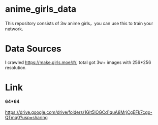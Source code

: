 # anime_girls_data
This repository consists of 3w anime girls，you can use this to train your network.

# Data Sources
I crawled https://make.girls.moe/#/, total got 3w+ images with 256*256 resolution. 

# Link
  #### 64*64
  https://drive.google.com/drive/folders/1GIt5IOGCd1quA8MrjCgEFk7cgo-QTmq0?usp=sharing
  
